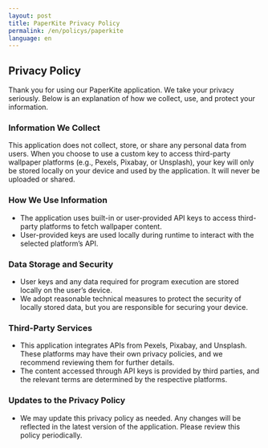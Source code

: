 ```yaml
---
layout: post
title: PaperKite Privacy Policy
permalink: /en/policys/paperkite
language: en
---
```


## Privacy Policy

Thank you for using our PaperKite application. We take your privacy seriously. Below is an explanation of how we collect, use, and protect your information.

### Information We Collect
This application does not collect, store, or share any personal data from users.
When you choose to use a custom key to access third-party wallpaper platforms (e.g., Pexels, Pixabay, or Unsplash), your key will only be stored locally on your device and used by the application. It will never be uploaded or shared.

### How We Use Information
- The application uses built-in or user-provided API keys to access third-party platforms to fetch wallpaper content.
- User-provided keys are used locally during runtime to interact with the selected platform’s API.

### Data Storage and Security
- User keys and any data required for program execution are stored locally on the user’s device.
- We adopt reasonable technical measures to protect the security of locally stored data, but you are responsible for securing your device.

### Third-Party Services
- This application integrates APIs from Pexels, Pixabay, and Unsplash. These platforms may have their own privacy policies, and we recommend reviewing them for further details.
- The content accessed through API keys is provided by third parties, and the relevant terms are determined by the respective platforms.

### Updates to the Privacy Policy
- We may update this privacy policy as needed. Any changes will be reflected in the latest version of the application. Please review this policy periodically.

